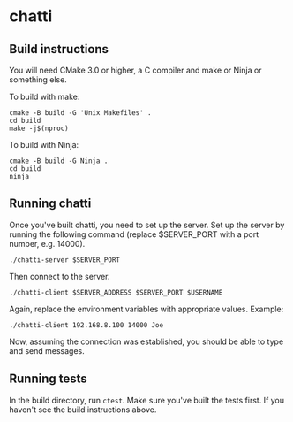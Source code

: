 # chatti

## Build instructions

You will need CMake 3.0 or higher, a C compiler and make or Ninja or something else.

To build with make:

    cmake -B build -G 'Unix Makefiles' .
    cd build
    make -j$(nproc)

To build with Ninja:

    cmake -B build -G Ninja .
    cd build
    ninja

## Running chatti

Once you've built chatti, you need to set up the server. Set up
the server by running the following command (replace $SERVER_PORT with a port number, e.g. 14000).

    ./chatti-server $SERVER_PORT

Then connect to the server. 

    ./chatti-client $SERVER_ADDRESS $SERVER_PORT $USERNAME

Again, replace the environment variables with appropriate values. Example:

    ./chatti-client 192.168.8.100 14000 Joe

Now, assuming the connection was established, you should be able to type and send messages.

## Running tests

In the build directory, run `ctest`. Make sure you've built the tests first. If you haven't see the build instructions above.

